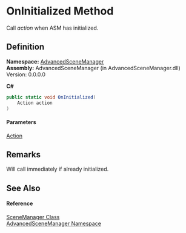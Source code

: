 # OnInitialized Method

Call _action_ when ASM has initialized.

## Definition

**Namespace:** [AdvancedSceneManager](N_AdvancedSceneManager.md)\
**Assembly:** AdvancedSceneManager (in AdvancedSceneManager.dll) Version: 0.0.0.0

**C#**

```c#
public static void OnInitialized(
	Action action
)
```

#### Parameters

&#x20; [Action](https://learn.microsoft.com/dotnet/api/system.action)&#x20;

## Remarks

Will call immediately if already initialized.

## See Also

#### Reference

[SceneManager Class](T_AdvancedSceneManager_SceneManager.md)\
[AdvancedSceneManager Namespace](N_AdvancedSceneManager.md)
